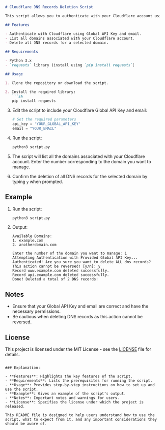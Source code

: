 ```markdown
# Cloudflare DNS Records Deletion Script

This script allows you to authenticate with your Cloudflare account using your Global API Key and email, list all domains associated with your account, and delete all DNS records for a selected domain.

## Features

- Authenticate with Cloudflare using Global API Key and email.
- List all domains associated with your Cloudflare account.
- Delete all DNS records for a selected domain.

## Requirements

- Python 3.x
- `requests` library (install using `pip install requests`)

## Usage

1. Clone the repository or download the script.

2. Install the required library:
   ```sh
   pip install requests
   ```

3. Edit the script to include your Cloudflare Global API Key and email:
   ```python
   # Set the required parameters
   api_key = "YOUR_GLOBAL_API_KEY"
   email = "YOUR_EMAIL"
   ```

4. Run the script:
   ```sh
   python3 script.py
   ```

5. The script will list all the domains associated with your Cloudflare account. Enter the number corresponding to the domain you want to manage.

6. Confirm the deletion of all DNS records for the selected domain by typing `y` when prompted.

## Example

1. Run the script:
   ```sh
   python3 script.py
   ```

2. Output:
   ```
   Available Domains:
   1. example.com
   2. anotherdomain.com

   Enter the number of the domain you want to manage: 1
   Attempting Authentication with Provided Global API Key...
   Authenticated! Are you sure you want to delete ALL dns records? This action cannot be reversed! [y/n]: y
   Record www.example.com deleted successfully.
   Record api.example.com deleted successfully.
   Done! Deleted a total of 2 DNS records!
   ```

## Notes

- Ensure that your Global API Key and email are correct and have the necessary permissions.
- Be cautious when deleting DNS records as this action cannot be reversed.

## License

This project is licensed under the MIT License - see the [LICENSE](LICENSE) file for details.
```

### Explanation:

- **Features**: Highlights the key features of the script.
- **Requirements**: Lists the prerequisites for running the script.
- **Usage**: Provides step-by-step instructions on how to set up and use the script.
- **Example**: Gives an example of the script's output.
- **Notes**: Important notes and warnings for users.
- **License**: Specifies the license under which the project is released.

This README file is designed to help users understand how to use the script, what to expect from it, and any important considerations they should be aware of.
